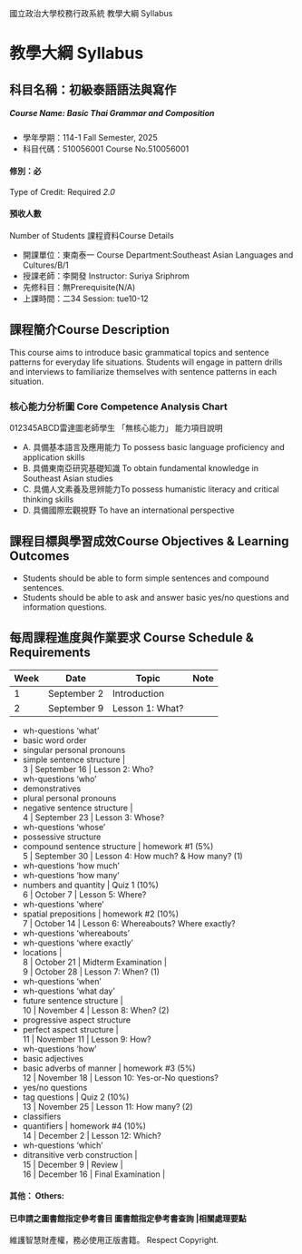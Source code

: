 國立政治大學校務行政系統 教學大綱 Syllabus
# 教學大綱 Syllabus
##  科目名稱：初級泰語語法與寫作
#####  Course Name: Basic Thai Grammar and Composition
  * 學年學期：114-1 Fall Semester, 2025 
  * 科目代碼：510056001 Course No.510056001
#### 修別：必
Type of Credit: Required 
_2.0_
#### 預收人數
Number of Students
課程資料Course Details
  * 開課單位：東南泰一 Course Department:Southeast Asian Languages and Cultures/B/1 
  * 授課老師：李開發 Instructor: Suriya Sriphrom 
  * 先修科目：無Prerequisite(N/A)
  * 上課時間：二34 Session: tue10-12
##  課程簡介Course Description
This course aims to introduce basic grammatical topics and sentence patterns for everyday life situations. Students will engage in pattern drills and interviews to familiarize themselves with sentence patterns in each situation.
###  核心能力分析圖 Core Competence Analysis Chart
012345ABCD雷達圖老師學生
「無核心能力」 
能力項目說明
  * A. 具備基本語言及應用能力 To possess basic language proficiency and application skills
  * B. 具備東南亞研究基礎知識 To obtain fundamental knowledge in Southeast Asian studies
  * C. 具備人文素養及思辨能力To possess humanistic literacy and critical thinking skills
  * D. 具備國際宏觀視野 To have an international perspective
##  課程目標與學習成效Course Objectives & Learning Outcomes 
  * Students should be able to form simple sentences and compound sentences.
  * Students should be able to ask and answer basic yes/no questions and information questions.
##  每周課程進度與作業要求 Course Schedule & Requirements
Week |  Date |  Topic |  Note  
---|---|---|---  
1 |  September 2 |  Introduction |   
2 |  September 9 |  Lesson 1: What?
  * wh-questions ‘what’
  * basic word order
  * singular personal pronouns
  * simple sentence structure
|   
3 |  September 16 |  Lesson 2: Who?
  * wh-questions ‘who’
  * demonstratives
  * plural personal pronouns
  * negative sentence structure
|   
4 |  September 23 |  Lesson 3: Whose?
  * wh-questions ‘whose’
  * possessive structure
  * compound sentence structure
|  homework #1 (5%)  
5 |  September 30 |  Lesson 4: How much? & How many? (1)
  * wh-questions ‘how much’
  * wh-questions ‘how many’
  * numbers and quantity
|  Quiz 1 (10%)  
6 |  October 7 |  Lesson 5: Where?
  * wh-questions ‘where’
  * spatial prepositions
|  homework #2 (10%)  
7 |  October 14 |  Lesson 6: Whereabouts? Where exactly?
  * wh-questions ‘whereabouts’
  * wh-questions ‘where exactly’
  * locations
|   
8 |  October 21 |  Midterm Examination |   
9 |  October 28 |  Lesson 7: When? (1)
  * wh-questions ‘when’
  * wh-questions ‘what day’
  * future sentence structure
|   
10 |  November 4 |  Lesson 8: When? (2)
  * progressive aspect structure
  * perfect aspect structure
|   
11 |  November 11 |  Lesson 9: How?
  * wh-questions ‘how’
  * basic adjectives
  * basic adverbs of manner
|  homework #3 (5%)  
12 |  November 18 |  Lesson 10: Yes-or-No questions?
  * yes/no questions
  * tag questions
|  Quiz 2 (10%)  
13 |  November 25 |  Lesson 11: How many? (2)
  * classifiers
  * quantifiers
|  homework #4 (10%)  
14 |  December 2 |  Lesson 12: Which?
  * wh-questions ‘which’
  * ditransitive verb construction
|   
15 |  December 9 |  Review |   
16 |  December 16 |  Final Examination |   
####  其他： Others:
####  已申請之圖書館指定參考書目  圖書館指定參考書查詢 |相關處理要點
維護智慧財產權，務必使用正版書籍。 Respect Copyright.